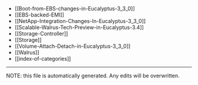 * [[Boot-from-EBS-changes-in-Eucalyptus-3_3_0]]
* [[EBS-backed-EMI]]
* [[NetApp-Integration-Changes-In-Eucalyptus-3_3_0]]
* [[Scalable-Walrus-Tech-Preview-in-Eucalyptus-3.4]]
* [[Storage-Controller]]
* [[Storage]]
* [[Volume-Attach-Detach-in-Eucalyptus-3_3_0]]
* [[Walrus]]
* [[index-of-categories]]

*****
NOTE: this file is automatically generated. Any edits will be overwritten.
